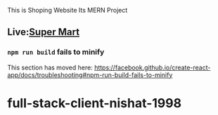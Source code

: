 This is Shoping Website
Its MERN Project
## Live:[Super Mart](https://super-mart-bd.web.app/)
### `npm run build` fails to minify

This section has moved here: https://facebook.github.io/create-react-app/docs/troubleshooting#npm-run-build-fails-to-minify
# full-stack-client-nishat-1998
